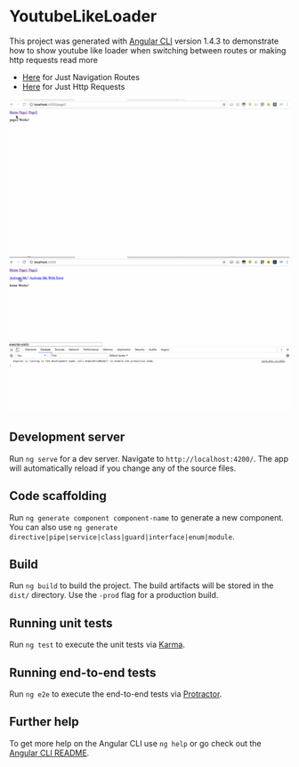 # YoutubeLikeLoader

This project was generated with [Angular CLI](https://github.com/angular/angular-cli) version 1.4.3 to demonstrate how to show youtube like loader when switching between routes or making http requests
read more 
 * [Here](https://medium.com/@theophilus.omoregbee827/youtube-page-loader-with-angular-2-router-events-ba1dc882d09a) for Just Navigation Routes
 * [Here](https://medium.com/@theophilus.omoregbee827/youtube-page-loader-with-angular-4-new-httpclient-interceptor-bc716291329b) for Just Http Requests

![](screenshots/navigation-loader.gif)
![](screenshots/http-loader.gif)

## Development server

Run `ng serve` for a dev server. Navigate to `http://localhost:4200/`. The app will automatically reload if you change any of the source files.

## Code scaffolding

Run `ng generate component component-name` to generate a new component. You can also use `ng generate directive|pipe|service|class|guard|interface|enum|module`.

## Build

Run `ng build` to build the project. The build artifacts will be stored in the `dist/` directory. Use the `-prod` flag for a production build.

## Running unit tests

Run `ng test` to execute the unit tests via [Karma](https://karma-runner.github.io).

## Running end-to-end tests

Run `ng e2e` to execute the end-to-end tests via [Protractor](http://www.protractortest.org/).

## Further help

To get more help on the Angular CLI use `ng help` or go check out the [Angular CLI README](https://github.com/angular/angular-cli/blob/master/README.md).

